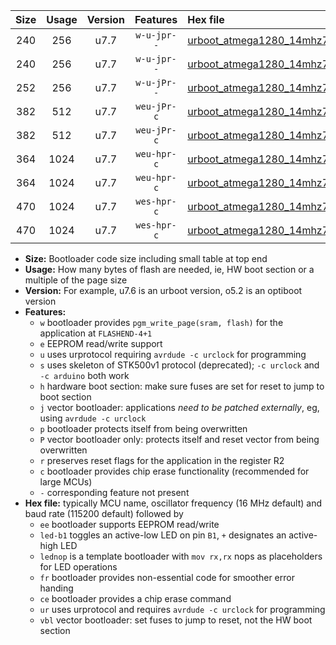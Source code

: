 |Size|Usage|Version|Features|Hex file|
|:-:|:-:|:-:|:-:|:--|
|240|256|u7.7|`w-u-jpr--`|[urboot_atmega1280_14mhz7456_9600bps_led+b7_ur_vbl.hex](https://raw.githubusercontent.com/stefanrueger/urboot.hex/main/mcus/atmega1280/fcpu_14mhz7456/9600_bps/urboot_atmega1280_14mhz7456_9600bps_led+b7_ur_vbl.hex)|
|240|256|u7.7|`w-u-jpr--`|[urboot_atmega1280_14mhz7456_9600bps_lednop_ur_vbl.hex](https://raw.githubusercontent.com/stefanrueger/urboot.hex/main/mcus/atmega1280/fcpu_14mhz7456/9600_bps/urboot_atmega1280_14mhz7456_9600bps_lednop_ur_vbl.hex)|
|252|256|u7.7|`w-u-jPr--`|[urboot_atmega1280_14mhz7456_9600bps_ur_vbl.hex](https://raw.githubusercontent.com/stefanrueger/urboot.hex/main/mcus/atmega1280/fcpu_14mhz7456/9600_bps/urboot_atmega1280_14mhz7456_9600bps_ur_vbl.hex)|
|382|512|u7.7|`weu-jPr-c`|[urboot_atmega1280_14mhz7456_9600bps_ee_led+b7_fr_ce_ur_vbl.hex](https://raw.githubusercontent.com/stefanrueger/urboot.hex/main/mcus/atmega1280/fcpu_14mhz7456/9600_bps/urboot_atmega1280_14mhz7456_9600bps_ee_led+b7_fr_ce_ur_vbl.hex)|
|382|512|u7.7|`weu-jPr-c`|[urboot_atmega1280_14mhz7456_9600bps_ee_lednop_fr_ce_ur_vbl.hex](https://raw.githubusercontent.com/stefanrueger/urboot.hex/main/mcus/atmega1280/fcpu_14mhz7456/9600_bps/urboot_atmega1280_14mhz7456_9600bps_ee_lednop_fr_ce_ur_vbl.hex)|
|364|1024|u7.7|`weu-hpr-c`|[urboot_atmega1280_14mhz7456_9600bps_ee_led+b7_fr_ce_ur.hex](https://raw.githubusercontent.com/stefanrueger/urboot.hex/main/mcus/atmega1280/fcpu_14mhz7456/9600_bps/urboot_atmega1280_14mhz7456_9600bps_ee_led+b7_fr_ce_ur.hex)|
|364|1024|u7.7|`weu-hpr-c`|[urboot_atmega1280_14mhz7456_9600bps_ee_lednop_fr_ce_ur.hex](https://raw.githubusercontent.com/stefanrueger/urboot.hex/main/mcus/atmega1280/fcpu_14mhz7456/9600_bps/urboot_atmega1280_14mhz7456_9600bps_ee_lednop_fr_ce_ur.hex)|
|470|1024|u7.7|`wes-hpr-c`|[urboot_atmega1280_14mhz7456_9600bps_ee_led+b7_fr_ce.hex](https://raw.githubusercontent.com/stefanrueger/urboot.hex/main/mcus/atmega1280/fcpu_14mhz7456/9600_bps/urboot_atmega1280_14mhz7456_9600bps_ee_led+b7_fr_ce.hex)|
|470|1024|u7.7|`wes-hpr-c`|[urboot_atmega1280_14mhz7456_9600bps_ee_lednop_fr_ce.hex](https://raw.githubusercontent.com/stefanrueger/urboot.hex/main/mcus/atmega1280/fcpu_14mhz7456/9600_bps/urboot_atmega1280_14mhz7456_9600bps_ee_lednop_fr_ce.hex)|

- **Size:** Bootloader code size including small table at top end
- **Usage:** How many bytes of flash are needed, ie, HW boot section or a multiple of the page size
- **Version:** For example, u7.6 is an urboot version, o5.2 is an optiboot version
- **Features:**
  + `w` bootloader provides `pgm_write_page(sram, flash)` for the application at `FLASHEND-4+1`
  + `e` EEPROM read/write support
  + `u` uses urprotocol requiring `avrdude -c urclock` for programming
  + `s` uses skeleton of STK500v1 protocol (deprecated); `-c urclock` and `-c arduino` both work
  + `h` hardware boot section: make sure fuses are set for reset to jump to boot section
  + `j` vector bootloader: applications *need to be patched externally*, eg, using `avrdude -c urclock`
  + `p` bootloader protects itself from being overwritten
  + `P` vector bootloader only: protects itself and reset vector from being overwritten
  + `r` preserves reset flags for the application in the register R2
  + `c` bootloader provides chip erase functionality (recommended for large MCUs)
  + `-` corresponding feature not present
- **Hex file:** typically MCU name, oscillator frequency (16 MHz default) and baud rate (115200 default) followed by
  + `ee` bootloader supports EEPROM read/write
  + `led-b1` toggles an active-low LED on pin `B1`, `+` designates an active-high LED
  + `lednop` is a template bootloader with `mov rx,rx` nops as placeholders for LED operations
  + `fr` bootloader provides non-essential code for smoother error handing
  + `ce` bootloader provides a chip erase command
  + `ur` uses urprotocol and requires `avrdude -c urclock` for programming
  + `vbl` vector bootloader: set fuses to jump to reset, not the HW boot section
